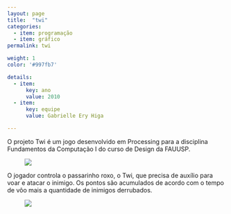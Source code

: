 ```yaml
---
layout: page
title:  "twi"
categories:
  - item: programação
  - item: gráfico
permalink: twi

weight: 1
color: '#997fb7'

details:
  - item:
      key: ano
      value: 2010
  - item:
      key: equipe
      value: Gabrielle Ery Higa

---
```


O projeto Twi é um jogo desenvolvido em Processing para a disciplina Fundamentos da Computação I do curso de Design da FAUUSP.

<figure><img src="{{ site.baseurl }}/assets/twi/twi_anim.gif"/></figure>

O jogador controla o passarinho roxo, o Twi, que precisa de auxílio para voar e atacar o inimigo. Os pontos são acumulados de acordo com o tempo de vôo mais a quantidade de inimigos derrubados.

<figure><img src="{{ site.baseurl }}/assets/twi/twi_fruta.jpg"/></figure>
